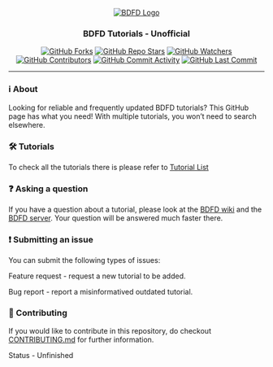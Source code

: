 <div align="center">  
  
[![BDFD Logo](https://github.com/user-attachments/assets/789fb2a2-aa5b-4fe3-a521-4c30b8438519)](https://app.botdesignerdiscord.com/)  
  
### BDFD Tutorials - Unofficial  
  
[![GitHub Forks](https://img.shields.io/github/forks/Bottomloader/BDFD-Tutorials?style=flat&logo=Github&label=Forks)](https://github.com/Bottomloader/BDFD-Tutorials/network/members)
[![GitHub Repo Stars](https://img.shields.io/github/stars/Bottomloader/BDFD-Tutorials?style=flat&logo=Github&label=Stars)](https://github.com/Bottomloader/BDFD-Tutorials/stargazers)
[![GitHub Watchers](https://img.shields.io/github/watchers/Bottomloader/BDFD-Tutorials?style=flat&logo=Github&label=Watchers)](https://github.com/Bottomloader/BDFD-Tutorials/watchers)
\
[![GitHub Contributors](https://img.shields.io/github/contributors/Bottomloader/BDFD-Tutorials?style=flat&logo=Github&label=Contributors)](https://github.com/Bottomloader/BDFD-Tutorials/graphs/contributors)
[![GitHub Commit Activity](https://img.shields.io/github/commit-activity/m/Bottomloader/BDFD-Tutorials?logo=GitHub&style=flat&label=Commit+activity)](https://github.com/Bottomloader/BDFD-Tutorials/graphs/commit-activity)
[![GitHub Last Commit](https://img.shields.io/github/last-commit/Bottomloader/BDFD-Tutorials?style=flat&logo=Github&label=Last+commit)](https://github.com/Bottomloader/BDFD-Tutorials/commits)
  
</div>  
  
---  
  
### ℹ️ About  
  
Looking for reliable and frequently updated BDFD tutorials? This GitHub page has what you need! With multiple tutorials, you won’t need to search elsewhere.  
  
  
  
### 🛠️ Tutorials  
  
To check all the tutorials there is please refer to [Tutorial List](./src/tutorialList.md)
  
  
### ❓ Asking a question  
  
If you have a question about a tutorial, please look at the [BDFD wiki](https://github.com/NilPointer-Software/bdfd-wiki) and the [BDFD server](https://botdesignerdiscord.com/discord). Your question will be answered much faster there.  
  
### ❗ Submitting an issue  
  
You can submit the following types of issues:  
  
Feature request - request a new tutorial to be added.  
  
Bug report - report a misinformatived outdated tutorial.  

### 🙌 Contributing

If you would like to contribute in this repository, do checkout [CONTRIBUTING.md](./CONTRIBUTING.md) for further information.
  
Status - Unfinished